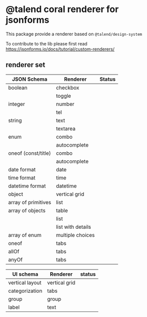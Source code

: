 # @talend coral renderer for jsonforms

This package provide a renderer based on `@talend/design-system`

To contribute to the lib please first read https://jsonforms.io/docs/tutorial/custom-renderers/

## renderer set

| JSON Schema         | Renderer          | Status |
| ------------------- | ----------------- | ------ |
| boolean             | checkbox          |        |
|                     | toggle            |        |
| integer             | number            |        |
|                     | tel               |        |
| string              | text              |        |
|                     | textarea          |        |
| enum                | combo             |        |
|                     | autocomplete      |        |
| oneof (const/title) | combo             |        |
|                     | autocomplete      |        |
| date format         | date              |        |
| time format         | time              |        |
| datetime format     | datetime          |        |
| object              | vertical grid     |        |
| array of primitives | list              |        |
| array of objects    | table             |        |
|                     | list              |        |
|                     | list with details |        |
| array of enum       | multiple choices  |        |
| oneof               | tabs              |        |
| allOf               | tabs              |        |
| anyOf               | tabs              |        |

| UI schema       | Renderer      | status |
| --------------- | ------------- | ------ |
| vertical layout | vertical grid |        |
| categorization  | tabs          |        |
| group           | group         |        |
| label           | text          |        |
